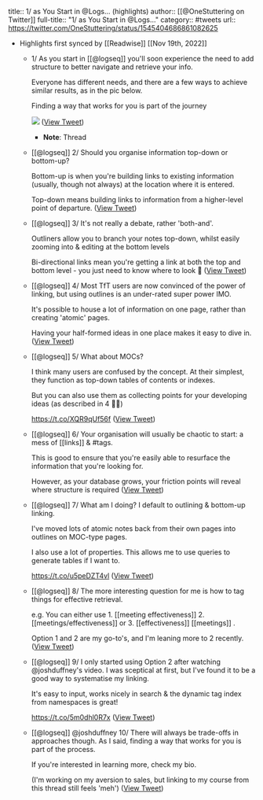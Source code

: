 title:: 1/ as You Start in @Logs... (highlights)
author:: [[@OneStuttering on Twitter]]
full-title:: "1/ as You Start in @Logs..."
category:: #tweets
url:: https://twitter.com/OneStuttering/status/1545404686861082625

- Highlights first synced by [[Readwise]] [[Nov 19th, 2022]]
	- 1/ As you start in [[@logseq]] you'll soon experience the need to add structure to better navigate and retrieve your info.
	  
	  Everyone has different needs, and there are a few ways to achieve similar results, as in the pic below.
	  
	  Finding a way that works for you is part of the journey 
	  
	  ![](https://pbs.twimg.com/media/FXJhXkzUIAAdNhk.jpg) ([View Tweet](https://twitter.com/OneStuttering/status/1545404686861082625))
		- **Note**: Thread
	- [[@logseq]] 2/ Should you organise information top-down or bottom-up?
	  
	  Bottom-up is when you're building links to existing information (usually, though not always) at the location where it is entered.
	  
	  Top-down means building links to information from a higher-level point of departure. ([View Tweet](https://twitter.com/OneStuttering/status/1545404690455617536))
	- [[@logseq]] 3/ It's not really a debate, rather 'both-and'.
	  
	  Outliners allow you to branch your notes top-down, whilst easily zooming into & editing at the bottom levels
	  
	  Bi-directional links mean you're getting a link at both the top and bottom level - you just need to know where to look 🙂 ([View Tweet](https://twitter.com/OneStuttering/status/1545404693068713984))
	- [[@logseq]] 4/ Most TfT users are now convinced of the power of linking, but using outlines is an under-rated super power IMO.
	  
	  It's possible to house a lot of information on one page, rather than creating 'atomic' pages. 
	  
	  Having your half-formed ideas in one place makes it easy to dive in. ([View Tweet](https://twitter.com/OneStuttering/status/1545404695694307328))
	- [[@logseq]] 5/ What about MOCs? 
	  
	  I think many users are confused by the concept. At their simplest, they function as top-down tables of contents or indexes.
	  
	  But you can also use them as collecting points for your developing ideas (as described in 4 ☝🏽)
	  
	  https://t.co/XQR9qUf56f ([View Tweet](https://twitter.com/OneStuttering/status/1545404698349428736))
	- [[@logseq]] 6/ Your organisation will usually be chaotic to start: a mess of [[links]] & #tags.
	  
	  This is good to ensure that you're easily able to resurface the information that you're looking for.
	  
	  However, as your database grows, your friction points will reveal where structure is required ([View Tweet](https://twitter.com/OneStuttering/status/1545404701327298563))
	- [[@logseq]] 7/ What am I doing? I default to outlining & bottom-up linking.
	  
	  I've moved lots of atomic notes back from their own pages into outlines on MOC-type pages.
	  
	  I also use a lot of properties. This allows me to use queries to generate tables if I want to.
	  
	  https://t.co/u5peDZT4vl ([View Tweet](https://twitter.com/OneStuttering/status/1545404703923507200))
	- [[@logseq]] 8/ The more interesting question for me is how to tag things for effective retrieval.
	  
	  e.g. You can either use 1. [[meeting effectiveness]] 2. [[meetings/effectiveness]] or 3. [[effectiveness]] [[meetings]] .
	  
	  Option 1 and 2 are my go-to's, and I'm leaning more to 2 recently. ([View Tweet](https://twitter.com/OneStuttering/status/1545404706716938241))
	- [[@logseq]] 9/ I only started using Option 2 after watching @joshduffney's video. I was sceptical at first, but I've found it to be a good way to systematise my linking.
	  
	  It's easy to input, works nicely in search & the dynamic tag index from namespaces is great!
	  
	  https://t.co/5m0dhl0R7x ([View Tweet](https://twitter.com/OneStuttering/status/1545404709300621318))
	- [[@logseq]] @joshduffney 10/ There will always be trade-offs in approaches though. As I said, finding a way that works for you is part of the process.
	  
	  If you're interested in learning more, check my bio.
	  
	  (I'm working on my aversion to sales, but linking to my course from this thread still feels 'meh') ([View Tweet](https://twitter.com/OneStuttering/status/1545404712110788608))
